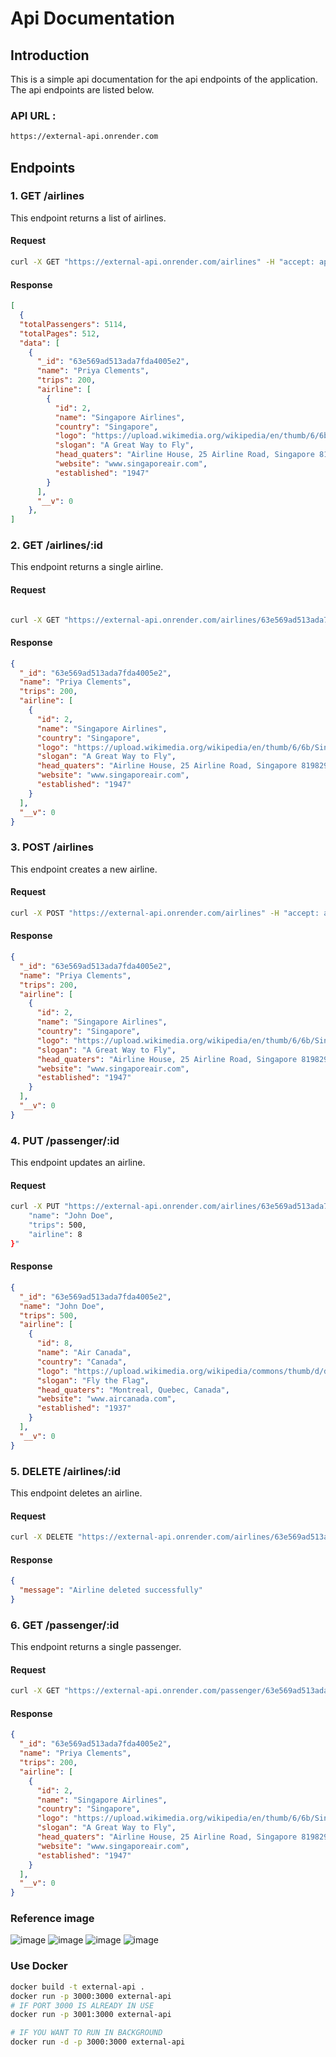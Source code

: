 # Api Documentation
## Introduction
This is a simple api documentation for the api endpoints of the application. The api endpoints are listed below.

### API URL : 
```bash 
https://external-api.onrender.com 

```

## Endpoints

### 1. GET /airlines

This endpoint returns a list of airlines.

#### Request

```bash
curl -X GET "https://external-api.onrender.com/airlines" -H "accept: application/json"
```


#### Response

```json
[
  {
  "totalPassengers": 5114,
  "totalPages": 512,
  "data": [
    {
      "_id": "63e569ad513ada7fda4005e2",
      "name": "Priya Clements",
      "trips": 200,
      "airline": [
        {
          "id": 2,
          "name": "Singapore Airlines",
          "country": "Singapore",
          "logo": "https://upload.wikimedia.org/wikipedia/en/thumb/6/6b/Singapore_Airlines_Logo_2.svg/250px-Singapore_Airlines_Logo_2.svg.png",
          "slogan": "A Great Way to Fly",
          "head_quaters": "Airline House, 25 Airline Road, Singapore 819829",
          "website": "www.singaporeair.com",
          "established": "1947"
        }
      ],
      "__v": 0
    },
]
```

### 2. GET /airlines/:id

This endpoint returns a single airline.

#### Request

```bash

curl -X GET "https://external-api.onrender.com/airlines/63e569ad513ada7fda4005e2" -H "accept: application/json"
```

#### Response

```json
{
  "_id": "63e569ad513ada7fda4005e2",
  "name": "Priya Clements",
  "trips": 200,
  "airline": [
    {
      "id": 2,
      "name": "Singapore Airlines",
      "country": "Singapore",
      "logo": "https://upload.wikimedia.org/wikipedia/en/thumb/6/6b/Singapore_Airlines_Logo_2.svg/250px-Singapore_Airlines_Logo_2.svg.png",
      "slogan": "A Great Way to Fly",
      "head_quaters": "Airline House, 25 Airline Road, Singapore 819829",
      "website": "www.singaporeair.com",
      "established": "1947"
    }
  ],
  "__v": 0
}
```

### 3. POST /airlines

This endpoint creates a new airline.

#### Request

```bash
curl -X POST "https://external-api.onrender.com/airlines" -H "accept: application/json" -H "Content-Type: application/json" -d "{ \"name\": \"Priya Clements\", \"trips\": 200, \"airline\": [ { \"id\": 2, \"name\": \"Singapore Airlines\", \"country\": \"Singapore\", \"logo\": \"https://upload.wikimedia.org/wikipedia/en/thumb/6/6b/Singapore_Airlines_Logo_2.svg/250px-Singapore_Airlines_Logo_2.svg.png\", \"slogan\": \"A Great Way to Fly\", \"head_quaters\": \"Airline House, 25 Airline Road, Singapore 819829\", \"website\": \"www.singaporeair.com\", \"established\": \"1947\" } ]}"
```

#### Response

```json
{
  "_id": "63e569ad513ada7fda4005e2",
  "name": "Priya Clements",
  "trips": 200,
  "airline": [
    {
      "id": 2,
      "name": "Singapore Airlines",
      "country": "Singapore",
      "logo": "https://upload.wikimedia.org/wikipedia/en/thumb/6/6b/Singapore_Airlines_Logo_2.svg/250px-Singapore_Airlines_Logo_2.svg.png",
      "slogan": "A Great Way to Fly",
      "head_quaters": "Airline House, 25 Airline Road, Singapore 819829",
      "website": "www.singaporeair.com",
      "established": "1947"
    }
  ],
  "__v": 0
}
```

### 4. PUT /passenger/:id

This endpoint updates an airline.

#### Request

```bash
curl -X PUT "https://external-api.onrender.com/airlines/63e569ad513ada7fda4005e2" -H "accept: application/json" -H "Content-Type: application/json" -d {
    "name": "John Doe",
    "trips": 500,
    "airline": 8
}"
```

#### Response

```json
{
  "_id": "63e569ad513ada7fda4005e2",
  "name": "John Doe",
  "trips": 500,
  "airline": [
    {
      "id": 8,
      "name": "Air Canada",
      "country": "Canada",
      "logo": "https://upload.wikimedia.org/wikipedia/commons/thumb/d/d9/Air_Canada_Logo.svg/250px-Air_Canada_Logo.svg.png",
      "slogan": "Fly the Flag",
      "head_quaters": "Montreal, Quebec, Canada",
      "website": "www.aircanada.com",
      "established": "1937"
    }
  ],
  "__v": 0
}
```

### 5. DELETE /airlines/:id

This endpoint deletes an airline.

#### Request

```bash
curl -X DELETE "https://external-api.onrender.com/airlines/63e569ad513ada7fda4005e2" -H "accept: application/json"
```

#### Response

```json
{
  "message": "Airline deleted successfully"
}
```

### 6. GET /passenger/:id

This endpoint returns a single passenger.

#### Request

```bash
curl -X GET "https://external-api.onrender.com/passenger/63e569ad513ada7fda4005e2" -H "accept: application/json"
```

#### Response

```json
{
  "_id": "63e569ad513ada7fda4005e2",
  "name": "Priya Clements",
  "trips": 200,
  "airline": [
    {
      "id": 2,
      "name": "Singapore Airlines",
      "country": "Singapore",
      "logo": "https://upload.wikimedia.org/wikipedia/en/thumb/6/6b/Singapore_Airlines_Logo_2.svg/250px-Singapore_Airlines_Logo_2.svg.png",
      "slogan": "A Great Way to Fly",
      "head_quaters": "Airline House, 25 Airline Road, Singapore 819829",
      "website": "www.singaporeair.com",
      "established": "1947"
    }
  ],
  "__v": 0
}
```
### Reference image

<!-- add image from image folder -->

![image](./images/1.png) 
![image](./images/2.png)
![image](./images/3.png)
![image](./images/4.png)

### Use Docker

```bash
docker build -t external-api .
docker run -p 3000:3000 external-api
# IF PORT 3000 IS ALREADY IN USE
docker run -p 3001:3000 external-api

# IF YOU WANT TO RUN IN BACKGROUND
docker run -d -p 3000:3000 external-api

```









